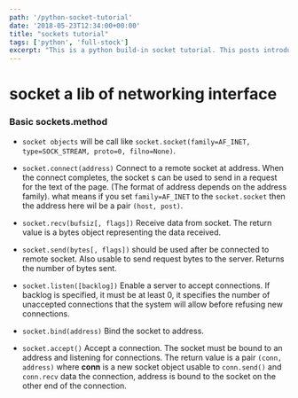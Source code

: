 ```yaml
---
path: '/python-socket-tutorial'
date: '2018-05-23T12:34:00+00:00'
title: "sockets tutorial"
tags: ['python', 'full-stock']
excerpt: "This is a python build-in socket tutorial. This posts introduce some basic methods for the socket library."
---
```


# socket a lib of networking interface

### Basic sockets.method

* `socket objects` will be call like `socket.socket(family=AF_INET, type=SOCK_STREAM, proto=0, filno=None)`.

* `socket.connect(address)` Connect to a remote socket at address. When the connect completes, the socket s can be used to send in a request for the text of the page. (The format of address depends on the address family). what means if you set `family=AF_INET` to the `socket.socket` then the address here wil be a pair `(host, post)`.

* `socket.recv(bufsiz[, flags])` Receive data from socket. The return value is a bytes object representing the data received.

* `socket.send(bytes[, flags])` should be used after be connected to remote socket. Also usable to send request bytes to the server. Returns the number of bytes sent.

* `socket.listen([backlog])` Enable a server to accept connections. If backlog is specified, it must be at least 0, it specifies the number of unaccepted connections that the system will allow before refusing new connections.

* `socket.bind(address)` Bind the socket to address.

* `socket.accept()` Accept a connection. The socket must be bound to an address and listening for connections. The return value is a pair `(conn, address)` where **conn** is a new socket object usable to `conn.send()` and `conn.recv`
data the connection, address is bound to the socket on the other end of the connection.